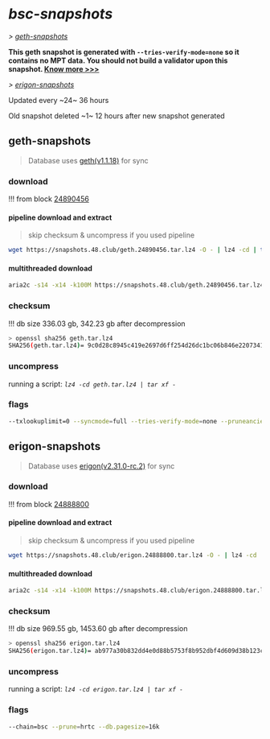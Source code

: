 # *bsc-snapshots*


*\> [geth-snapshots](#geth-snapshots)*

**This geth snapshot is generated with `--tries-verify-mode=none` so it contains no MPT data. You should not build a validator upon this snapshot. [Know more >>>](https://github.com/bnb-chain/bsc/pull/926)**

*\> [erigon-snapshots](#erigon-snapshots)*

Updated every ~24~ 36 hours

Old snapshot deleted ~1~ 12 hours after new snapshot generated

## geth-snapshots


> Database uses [geth(v1.1.18)](https://github.com/bnb-chain/bsc/releases/tag/v1.1.18) for sync


### download

<!-- begin_geth -->

!!! from block [24890456](https://bscscan.com/block/24890456)

#### pipeline download and extract
> skip checksum & uncompress if you used pipeline
```bash
wget https://snapshots.48.club/geth.24890456.tar.lz4 -O - | lz4 -cd | tar xf -
```

#### multithreaded download

```bash
aria2c -s14 -x14 -k100M https://snapshots.48.club/geth.24890456.tar.lz4 -o geth.tar.lz4
```


### checksum

!!! db size 336.03 gb, 342.23 gb after decompression
```bash
> openssl sha256 geth.tar.lz4
SHA256(geth.tar.lz4)= 9c0d28c8945c419e2697d6ff254d26dc1bc06b846e220734183bf4d4806e1c99
```

<!-- end_geth -->

### uncompress


running a script: _`lz4 -cd geth.tar.lz4 | tar xf -`_


### flags


```bash
--txlookuplimit=0 --syncmode=full --tries-verify-mode=none --pruneancient=true --diffblock=5000
```


## erigon-snapshots


> Database uses [erigon(v2.31.0-rc.2)](https://github.com/ledgerwatch/erigon/releases/tag/v2.31.0-rc.2) for sync


### download

<!-- begin_erigon -->

!!! from block [24888800](https://bscscan.com/block/24888800)

#### pipeline download and extract
> skip checksum & uncompress if you used pipeline
```bash
wget https://snapshots.48.club/erigon.24888800.tar.lz4 -O - | lz4 -cd | tar xf -
```

#### multithreaded download

```bash
aria2c -s14 -x14 -k100M https://snapshots.48.club/erigon.24888800.tar.lz4 -o erigon.tar.lz4
```


### checksum

!!! db size 969.55 gb, 1453.60 gb after decompression
```bash
> openssl sha256 erigon.tar.lz4
SHA256(erigon.tar.lz4)= ab977a30b832dd4e0d88b5753f8b952dbf4d609d38b123ca9115f08de2c6bdd2
```

<!-- end_erigon -->


### uncompress


running a script: _`lz4 -cd erigon.tar.lz4 | tar xf -`_


### flags


```bash
--chain=bsc --prune=hrtc --db.pagesize=16k
```
